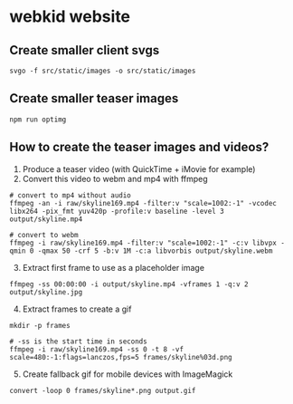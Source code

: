 # webkid website

## Create smaller client svgs

```
svgo -f src/static/images -o src/static/images
```

## Create smaller teaser images
```
npm run optimg
```


## How to create the teaser images and videos?

1. Produce a teaser video (with QuickTime + iMovie for example)
2. Convert this video to webm and mp4 with ffmpeg

```
# convert to mp4 without audio
ffmpeg -an -i raw/skyline169.mp4 -filter:v "scale=1002:-1" -vcodec libx264 -pix_fmt yuv420p -profile:v baseline -level 3 output/skyline.mp4

# convert to webm
ffmpeg -i raw/skyline169.mp4 -filter:v "scale=1002:-1" -c:v libvpx -qmin 0 -qmax 50 -crf 5 -b:v 1M -c:a libvorbis output/skyline.webm
```

3. Extract first frame to use as a placeholder image

```
ffmpeg -ss 00:00:00 -i output/skyline.mp4 -vframes 1 -q:v 2 output/skyline.jpg
```

4. Extract frames to create a gif

```
mkdir -p frames

# -ss is the start time in seconds
ffmpeg -i raw/skyline169.mp4 -ss 0 -t 8 -vf scale=480:-1:flags=lanczos,fps=5 frames/skyline%03d.png
```

5. Create fallback gif for mobile devices with ImageMagick

```
convert -loop 0 frames/skyline*.png output.gif
```
